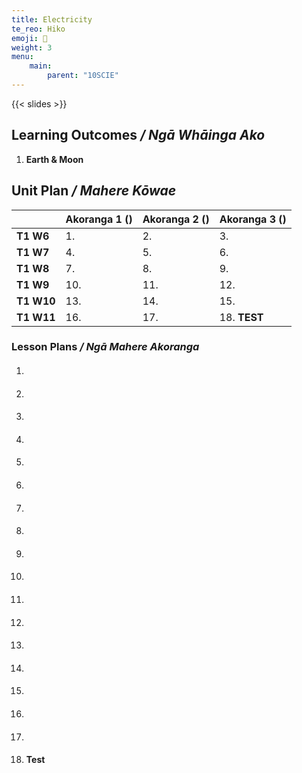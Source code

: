 ```yaml
---
title: Electricity
te_reo: Hiko
emoji: 🔋
weight: 3
menu:
    main:
        parent: "10SCIE"
---
```


{{< slides >}}

## Learning Outcomes _/ Ngā Whāinga Ako_ 

1. __Earth & Moon__

## Unit Plan _/ Mahere Kōwae_ 

|            | Akoranga 1 () | Akoranga 2 () | Akoranga 3 () |
|:-----------|:--------------|:--------------|:--------------|
| __T1 W6__  | 1.            | 2.            | 3.            |
| __T1 W7__  | 4.            | 5.            | 6.            |
| __T1 W8__  | 7.            | 8.            | 9.            |
| __T1 W9__  | 10.           | 11.           | 12.           |
| __T1 W10__ | 13.           | 14.           | 15.           |
| __T1 W11__ | 16.           | 17.           | 18. __TEST__  |

### Lesson Plans _/ Ngā Mahere Akoranga_ 

1. #### 
2. #### 
3. #### 
4. #### 
5. #### 
6. #### 
7. #### 
8. #### 
9. #### 
10. #### 
11. #### 
12. #### 
13. #### 
14. #### 
15. #### 
16. #### 
17. #### 
18. #### Test
